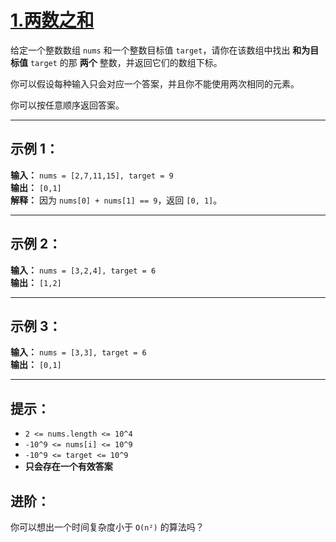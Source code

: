 # [1.两数之和](https://leetcode.cn/problems/two-sum/description)


给定一个整数数组 `nums` 和一个整数目标值 `target`，请你在该数组中找出 **和为目标值** `target` 的那 **两个** 整数，并返回它们的数组下标。

你可以假设每种输入只会对应一个答案，并且你不能使用两次相同的元素。

你可以按任意顺序返回答案。

 ---

## 示例 1：

**输入：** `nums = [2,7,11,15], target = 9`  
**输出：** `[0,1]`  
**解释：** 因为 `nums[0] + nums[1] == 9`，返回 `[0, 1]`。

---

## 示例 2：

**输入：** `nums = [3,2,4], target = 6`  
**输出：** `[1,2]`

---

## 示例 3：

**输入：** `nums = [3,3], target = 6`  
**输出：** `[0,1]`

---

## 提示：

- `2 <= nums.length <= 10^4`
- `-10^9 <= nums[i] <= 10^9`
- `-10^9 <= target <= 10^9`
- **只会存在一个有效答案**

## 进阶：

你可以想出一个时间复杂度小于 `O(n²)` 的算法吗？

